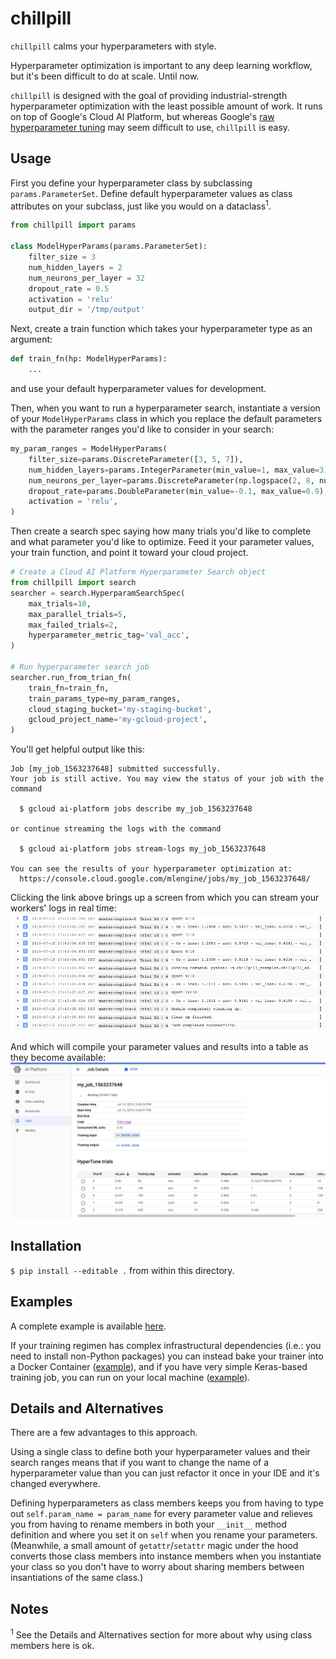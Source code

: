 chillpill
=========
`chillpill` calms your hyperparameters with style.  

Hyperparameter optimization is important to any deep learning workflow, but it's been difficult to do at scale. 
Until now.  

`chillpill` is designed with the goal of providing industrial-strength hyperparameter optimization with the least 
possible amount of work.  It runs on top of Google's Cloud AI Platform, but whereas Google's 
[raw hyperparameter tuning](https://cloud.google.com/ml-engine/docs/tensorflow/using-hyperparameter-tuning) 
may seem difficult to use, `chillpill` is easy.

Usage
-----
First you define your hyperparameter class by subclassing `params.ParameterSet`.  Define default hyperparameter 
values as class attributes on your subclass, just like you would on a dataclass<sup>1</sup>.
```python
from chillpill import params

class ModelHyperParams(params.ParameterSet):
    filter_size = 3
    num_hidden_layers = 2
    num_neurons_per_layer = 32
    dropout_rate = 0.5
    activation = 'relu'
    output_dir = '/tmp/output'
```

Next, create a train function which takes your hyperparameter type as an argument:
```python
def train_fn(hp: ModelHyperParams):
    ...
```
and use your default hyperparameter values for development.

Then, when you want to run a hyperparameter search, instantiate a version of your `ModelHyperParams` class in 
which you replace the default parameters with the parameter ranges you'd like to consider in your search:
```python
my_param_ranges = ModelHyperParams(
    filter_size=params.DiscreteParameter([3, 5, 7]),
    num_hidden_layers=params.IntegerParameter(min_value=1, max_value=3),
    num_neurons_per_layer=params.DiscreteParameter(np.logspace(2, 8, num=7, base=2)),
    dropout_rate=params.DoubleParameter(min_value=-0.1, max_value=0.9),
    activation = 'relu',
)
```

Then create a search spec saying how many trials you'd like to complete and what parameter you'd like to optimize. 
Feed it your parameter values, your train function, and point it toward your cloud project.   
```python
# Create a Cloud AI Platform Hyperparameter Search object
from chillpill import search
searcher = search.HyperparamSearchSpec(
    max_trials=10,
    max_parallel_trials=5,
    max_failed_trials=2,
    hyperparameter_metric_tag='val_acc',
)

# Run hyperparameter search job
searcher.run_from_trian_fn(
    train_fn=train_fn,
    train_params_type=my_param_ranges,
    cloud_staging_bucket='my-staging-bucket',
    gcloud_project_name='my-gcloud-project',
)
```

You'll get helpful output like this:
```
Job [my_job_1563237648] submitted successfully.
Your job is still active. You may view the status of your job with the command

  $ gcloud ai-platform jobs describe my_job_1563237648

or continue streaming the logs with the command

  $ gcloud ai-platform jobs stream-logs my_job_1563237648

You can see the results of your hyperparameter optimization at: 
  https://console.cloud.google.com/mlengine/jobs/my_job_1563237648/
```

Clicking the link above brings up a screen from which you can stream your workers' logs in real time:
![Realtime Logs](images/logs.png)

And which will compile your parameter values and results into a table as they become available:
![Results](images/results.png)

Installation
------------
`$ pip install --editable .` from within this directory.

Examples
--------
A complete example is available [here](https://github.com/kevinbache/chillpill_examples/tree/master/chillpill_examples/cloud_hp_tuning_from_train_fn).

If your training regimen has complex infrastructural dependencies (i.e.: you need to install non-Python packages)
you can instead bake your trainer into a Docker Container ([example](https://github.com/kevinbache/chillpill_examples/tree/master/chillpill_examples/cloud_hp_tuning_from_container)),
and if you have very simple Keras-based training job, you can run on your local machine ([example](https://github.com/kevinbache/chillpill_examples/tree/master/chillpill_examples/local_hp_tuning)). 

Details and Alternatives
------------------------
There are a few advantages to this approach.  

Using a single class to define both your hyperparameter values and their search ranges means that if you want 
to change the name of a hyperparameter value than you can just refactor it once in your IDE and it's changed 
everywhere.  

Defining hyperparameters as class members keeps you from having to type out
`self.param_name = param_name` for every parameter value and relieves you from having to rename members in both 
your `__init__` method definition and where you set it on `self` when you rename your parameters.  (Meanwhile, 
a small amount of `getattr`/`setattr` magic under the hood converts those class members 
into instance members when you instantiate your class so you don't have to worry about sharing members 
between insantiations of the same class.)


Notes
-----
<sup>1</sup> See the Details and Alternatives section for more about why using class members here is ok.